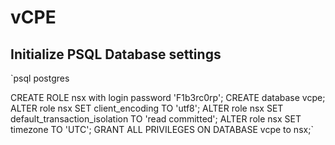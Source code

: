 # vCPE


## Initialize PSQL Database settings

`psql postgres
 
CREATE ROLE nsx with login password 'F1b3rc0rp';
CREATE database vcpe;
ALTER role nsx SET client_encoding TO 'utf8';
ALTER role nsx SET default_transaction_isolation TO 'read committed';
ALTER role nsx SET timezone TO 'UTC';
GRANT ALL PRIVILEGES ON DATABASE vcpe to nsx;`
